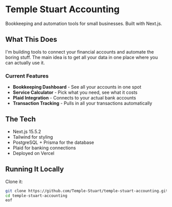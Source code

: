 # Temple Stuart Accounting

Bookkeeping and automation tools for small businesses. Built with Next.js.

## What This Does

I'm building tools to connect your financial accounts and automate the boring stuff. The main idea is to get all your data in one place where you can actually use it.

### Current Features

- **Bookkeeping Dashboard** - See all your accounts in one spot
- **Service Calculator** - Pick what you need, see what it costs
- **Plaid Integration** - Connects to your actual bank accounts
- **Transaction Tracking** - Pulls in all your transactions automatically

## The Tech

- Next.js 15.5.2 
- Tailwind for styling
- PostgreSQL + Prisma for the database
- Plaid for banking connections
- Deployed on Vercel

## Running It Locally

Clone it:
```bash
git clone https://github.com/Temple-Stuart/temple-stuart-accounting.git
cd temple-stuart-accounting
eof
